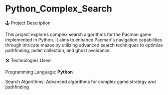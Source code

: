 # Python_Complex_Search

🕹️ Project Description

This project explores complex search algorithms for the Pacman game implemented in Python. It aims to enhance Pacman's navigation capabilities through intricate mazes by utilizing advanced search techniques to optimize pathfinding, pellet collection, and ghost avoidance.

🛠️ Technologies Used

Programming Language: **Python**

Search Algorithms: Advanced algorithms for complex game strategy and pathfinding
